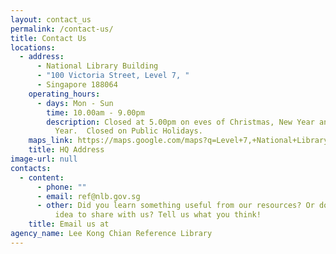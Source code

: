 ```yaml
---
layout: contact_us
permalink: /contact-us/
title: Contact Us
locations:
  - address:
      - National Library Building
      - "100 Victoria Street, Level 7, "
      - Singapore 188064
    operating_hours:
      - days: Mon - Sun
        time: 10.00am - 9.00pm
        description: Closed at 5.00pm on eves of Christmas, New Year and Chinese New
          Year.  Closed on Public Holidays.
    maps_link: https://maps.google.com/maps?q=Level+7,+National+Library+Building100+Victoria+StreetSingapore+188064
    title: HQ Address
image-url: null
contacts:
  - content:
      - phone: ""
      - email: ref@nlb.gov.sg
      - other: Did you learn something useful from our resources? Or do you have a new
          idea to share with us? Tell us what you think!
    title: Email us at
agency_name: Lee Kong Chian Reference Library
---
```

